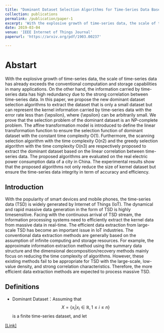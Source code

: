 ```yaml
---
title: "Dominant Dataset Selection Algorithms for Time-Series Data Based on Linear Transformation"
collection: publications
permalink: /publication/paper-1
excerpt: 'With the explosive growth of time-series data, the scale of time-series data has already exceeds the conventional computation and storage capabilities in many applications. On the other hand, the information carried by time-series data has high redundancy due to the strong correlation between time-series data. In this paper, we propose the new dominant dataset selection algorithms to extract the dataset that is only a small dataset but can represent the kernel information carried by time-series data with the error rate less than {\epsilon}, where {\epsilon} can be arbitrarily small. We prove that the selection problem of the dominant dataset is an NP-complete problem. The affine transformation model is introduced to define the linear transformation function to ensure the selection function of dominant dataset with the constant time complexity O(1). Furthermore, the scanning selection algorithm with the time complexity O(n2) and the greedy selection algorithm with the time complexity O(n3) are respectively proposed to extract the dominant dataset based on the linear correlation between time-series data. The proposed algorithms are evaluated on the real electric power consumption data of a city in China. The experimental results show that the proposed algorithms not only reduce the size of kernel dataset but ensure the time-series data integrity in term of accuracy and efficiency.'
date: 2019-03-04
venue: 'IEEE Internet of Things Journal'
paperurl: 'https://arxiv.org/pdf/1903.00237'

---
```


# Abstart
With the explosive growth of time-series data, the scale of time-series data has already exceeds the conventional computation and storage capabilities in many applications. On the other hand, the information carried by time-series data has high redundancy due to the strong correlation between time-series data. In this paper, we propose the new dominant dataset selection algorithms to extract the dataset that is only a small dataset but can represent the kernel information carried by time-series data with the error rate less than {\epsilon}, where {\epsilon} can be arbitrarily small. We prove that the selection problem of the dominant dataset is an NP-complete problem. The affine transformation model is introduced to define the linear transformation function to ensure the selection function of dominant dataset with the constant time complexity O(1). Furthermore, the scanning selection algorithm with the time complexity O(n2) and the greedy selection algorithm with the time complexity O(n3) are respectively proposed to extract the dominant dataset based on the linear correlation between time-series data. The proposed algorithms are evaluated on the real electric power consumption data of a city in China. The experimental results show that the proposed algorithms not only reduce the size of kernel dataset but ensure the time-series data integrity in term of accuracy and efficiency.

## Introduction
With the popularity of smart devices and mobile phones, the time-series data (TSD) is widely generated by Internet of Things (IoT). The dynamical and rapid massive data generation in the form of TSD is highly timesensitive. Facing with the continuous arrival of TSD stream, the information processing systems need to efficiently extract the kernel data from massive data in real-time. The efficient data extraction from large-scale TSD has become an important issue in IoT industries. The conventional data extraction methods are generally based on the assumption of infinite computing and storage resources. For example, the approximate information extraction method using the summary data structure  and the dimensional decomposition/recovery methods mainly focus on reducing the time complexity of algorithms. However, these existing methods fail to be appropriate for TSD with the large-scale, low-value density, and strong correlation characteristics. Therefore, the more efficient data extraction methods are expected to process massive TSD.

## Definitions
* Dominant Dataset：Assuming that $$ X=\left\{x_{i} | x_{i} \in \mathbb{R}, 1 \leq i \leq n\right\} $$ is a finite time-series dataset,
and let 



[[Link]](https://arxiv.org/pdf/1903.00237)

